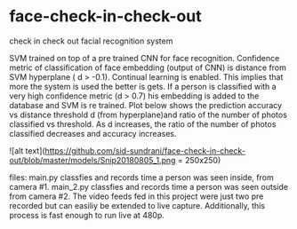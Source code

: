 # face-check-in-check-out
check in check out facial recognition system

SVM trained on top of a pre trained CNN for face recognition. Confidence metric of classification of face embedding (output of CNN) is distance from 
SVM hyperplane ( d > -0.1). Continual learning is enabled. This implies that more the system is used the better is gets. If a person 
is classified with a very high confidence metric (d > 0.7) his embedding is added to the database and SVM is re trained. 
Plot below shows the prediction accuracy vs distance threshold d (from hyperplane)and ratio of the number of photos classified vs threshold. As d increases, the ratio of the number of photos classified decreases and accuracy increases.

![alt text](https://github.com/sid-sundrani/face-check-in-check-out/blob/master/models/Snip20180805_1.png = 250x250)


files: 
main.py classfies and records time a person was seen inside, from camera #1. main_2.py classfies and records time a person was seen outside from camera #2. The video feeds fed in this project were just two pre recorded but can easiliy be extended to live capture. Additionally, this process is fast enough to run live at 480p. 


